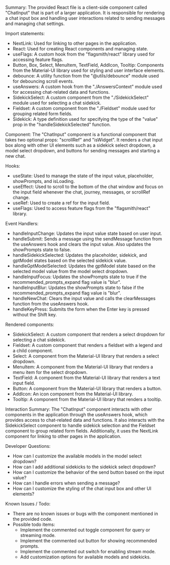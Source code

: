 Summary:
The provided React file is a client-side component called "ChatInput" that is part of a larger application. It is responsible for rendering a chat input box and handling user interactions related to sending messages and managing chat settings.

Import statements:
- NextLink: Used for linking to other pages in the application.
- React: Used for creating React components and managing state.
- useFlags: A custom hook from the "flagsmith/react" library used for accessing feature flags.
- Button, Box, Select, MenuItem, TextField, AddIcon, Tooltip: Components from the Material-UI library used for styling and user interface elements.
- debounce: A utility function from the "@utils/debounce" module used for debouncing scroll events.
- useAnswers: A custom hook from the "./AnswersContext" module used for accessing chat-related data and functions.
- SidekickSelect: A custom component from the "./SidekickSelect" module used for selecting a chat sidekick.
- Fieldset: A custom component from the "./Fieldset" module used for grouping related form fields.
- Sidekick: A type definition used for specifying the type of the "value" prop in the "handleSidekickSelected" function.

Component:
The "ChatInput" component is a functional component that takes two optional props: "scrollRef" and "isWidget". It renders a chat input box along with other UI elements such as a sidekick select dropdown, a model select dropdown, and buttons for sending messages and starting a new chat.

Hooks:
- useState: Used to manage the state of the input value, placeholder, showPrompts, and isLoading.
- useEffect: Used to scroll to the bottom of the chat window and focus on the input field whenever the chat, journey, messages, or scrollRef change.
- useRef: Used to create a ref for the input field.
- useFlags: Used to access feature flags from the "flagsmith/react" library.

Event Handlers:
- handleInputChange: Updates the input value state based on user input.
- handleSubmit: Sends a message using the sendMessage function from the useAnswers hook and clears the input value. Also updates the showPrompts state to false.
- handleSidekickSelected: Updates the placeholder, sidekick, and gptModel states based on the selected sidekick value.
- handleGptModelSelected: Updates the gptModel state based on the selected model value from the model select dropdown.
- handleInputFocus: Updates the showPrompts state to true if the recommended_prompts_expand flag value is "blur".
- handleInputBlur: Updates the showPrompts state to false if the recommended_prompts_expand flag value is "blur".
- handleNewChat: Clears the input value and calls the clearMessages function from the useAnswers hook.
- handleKeyPress: Submits the form when the Enter key is pressed without the Shift key.

Rendered components:
- SidekickSelect: A custom component that renders a select dropdown for selecting a chat sidekick.
- Fieldset: A custom component that renders a fieldset with a legend and a child component.
- Select: A component from the Material-UI library that renders a select dropdown.
- MenuItem: A component from the Material-UI library that renders a menu item for the select dropdown.
- TextField: A component from the Material-UI library that renders a text input field.
- Button: A component from the Material-UI library that renders a button.
- AddIcon: An icon component from the Material-UI library.
- Tooltip: A component from the Material-UI library that renders a tooltip.

Interaction Summary:
The "ChatInput" component interacts with other components in the application through the useAnswers hook, which provides access to chat-related data and functions. It also interacts with the SidekickSelect component to handle sidekick selection and the Fieldset component to group related form fields. Additionally, it uses the NextLink component for linking to other pages in the application.

Developer Questions:
- How can I customize the available models in the model select dropdown?
- How can I add additional sidekicks to the sidekick select dropdown?
- How can I customize the behavior of the send button based on the input value?
- How can I handle errors when sending a message?
- How can I customize the styling of the chat input box and other UI elements?

Known Issues / Todo:
- There are no known issues or bugs with the component mentioned in the provided code.
- Possible todo items:
  - Implement the commented out toggle component for query or streaming mode.
  - Implement the commented out button for showing recommended prompts.
  - Implement the commented out switch for enabling stream mode.
  - Add customization options for available models and sidekicks.